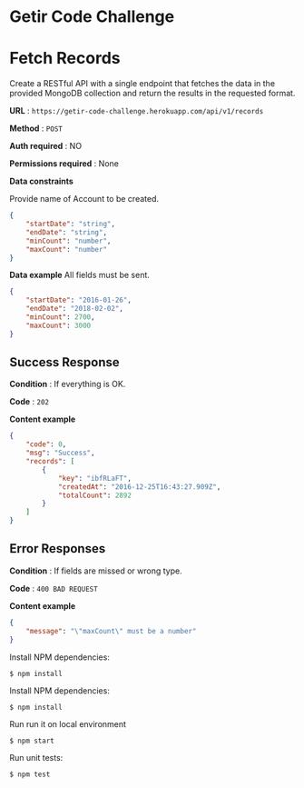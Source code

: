 # Getir Code Challenge

# Fetch Records

Create a RESTful API with a single endpoint that fetches the data in the
provided MongoDB collection and return the results in the requested format.

**URL** : `https://getir-code-challenge.herokuapp.com/api/v1/records`

**Method** : `POST`

**Auth required** : NO

**Permissions required** : None

**Data constraints**

Provide name of Account to be created.

```json
{
    "startDate": "string",
    "endDate": "string",
    "minCount": "number",
    "maxCount": "number"
}
```

**Data example** All fields must be sent.

```json
{
    "startDate": "2016-01-26",
    "endDate": "2018-02-02",
    "minCount": 2700,
    "maxCount": 3000
}
```

## Success Response

**Condition** : If everything is OK.

**Code** : `202`

**Content example**

```json
{
    "code": 0,
    "msg": "Success",
    "records": [
        {
            "key": "ibfRLaFT",
            "createdAt": "2016-12-25T16:43:27.909Z",
            "totalCount": 2892
        }
    ]
}
```

## Error Responses

**Condition** : If fields are missed or wrong type.

**Code** : `400 BAD REQUEST`

**Content example**

```json
{
    "message": "\"maxCount\" must be a number"
}
```

Install NPM dependencies:

```
$ npm install
```

Install NPM dependencies:

```
$ npm install
```

Run run it on local environment

```
$ npm start
```

Run unit tests:

```
$ npm test
```
